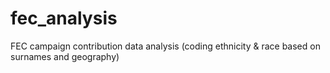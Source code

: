 # fec_analysis
FEC campaign contribution data analysis (coding ethnicity &amp; race based on surnames and geography)
